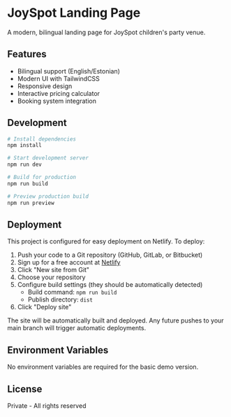 # JoySpot Landing Page

A modern, bilingual landing page for JoySpot children's party venue.

## Features

- Bilingual support (English/Estonian)
- Modern UI with TailwindCSS
- Responsive design
- Interactive pricing calculator
- Booking system integration

## Development

```bash
# Install dependencies
npm install

# Start development server
npm run dev

# Build for production
npm run build

# Preview production build
npm run preview
```

## Deployment

This project is configured for easy deployment on Netlify. To deploy:

1. Push your code to a Git repository (GitHub, GitLab, or Bitbucket)
2. Sign up for a free account at [Netlify](https://www.netlify.com)
3. Click "New site from Git"
4. Choose your repository
5. Configure build settings (they should be automatically detected)
   - Build command: `npm run build`
   - Publish directory: `dist`
6. Click "Deploy site"

The site will be automatically built and deployed. Any future pushes to your main branch will trigger automatic deployments.

## Environment Variables

No environment variables are required for the basic demo version.

## License

Private - All rights reserved
